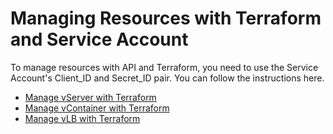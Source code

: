 # Managing Resources with Terraform and Service Account

To manage resources with API and Terraform, you need to use the Service Account's Client\_ID and Secret\_ID pair. You can follow the instructions here.

* [Manage vServer with Terraform](../../vserver/compute-hcm03-1a/terraform/manage-vserver-with-terraform.md)
* [Manage vContainer with Terraform](../../vserver/compute-hcm03-1a/terraform/manage-vcontainer-with-terraform.md)
* [Manage vLB with Terraform](../../vserver/compute-hcm03-1a/terraform/manage-vlb-with-terraform.md)


